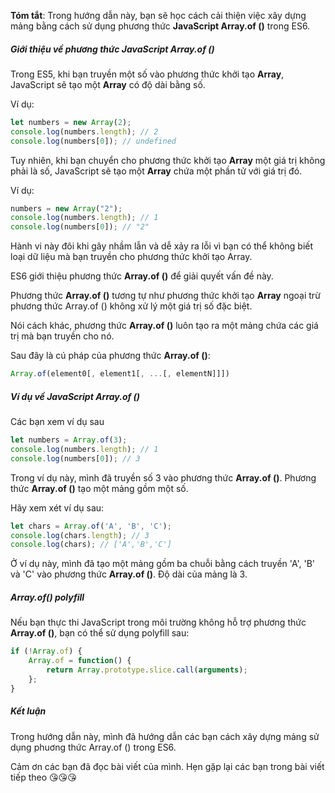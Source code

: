 **Tóm tắt**: Trong hướng dẫn này, bạn sẽ học cách cải thiện việc xây dựng mảng bằng cách sử dụng phương thức **JavaScript Array.of ()** trong ES6.

##### Giới thiệu về phương thức JavaScript Array.of ()
Trong ES5, khi bạn truyền một số vào phương thức khởi tạo **Array**, JavaScript sẽ tạo một **Array** có độ dài bằng số.

Ví dụ:
```javascript
let numbers = new Array(2);
console.log(numbers.length); // 2
console.log(numbers[0]); // undefined
```

Tuy nhiên, khi bạn chuyển cho phương thức khởi tạo **Array** một giá trị không phải là số, JavaScript sẽ tạo một  **Array** chứa một phần tử với giá trị đó. 

Ví dụ:
```javascript
numbers = new Array("2");
console.log(numbers.length); // 1
console.log(numbers[0]); // "2"
```

Hành vi này đôi khi gây nhầm lẫn và dễ xảy ra lỗi vì bạn có thể không biết loại dữ liệu mà bạn truyền cho phương thức khởi tạo Array.

ES6 giới thiệu phương thức **Array.of ()** để giải quyết vấn đề này.

Phương thức **Array.of ()** tương tự như phương thức khởi tạo **Array** ngoại trừ phương thức Array.of () không xử lý một giá trị số đặc biệt.

Nói cách khác, phương thức **Array.of ()** luôn tạo ra một mảng chứa các giá trị mà bạn truyền cho nó.

Sau đây là cú pháp của phương thức **Array.of ()**:

```javascript
Array.of(element0[, element1[, ...[, elementN]]])
```

##### Ví dụ về JavaScript Array.of ()
Các bạn xem ví dụ sau
```javascript
let numbers = Array.of(3);
console.log(numbers.length); // 1
console.log(numbers[0]); // 3
```
Trong ví dụ này, mình đã truyền số 3 vào phương thức **Array.of ()**. Phương thức **Array.of ()** tạo một mảng gồm một số.

Hãy xem xét ví dụ sau:
```javascript
let chars = Array.of('A', 'B', 'C');
console.log(chars.length); // 3
console.log(chars); // ['A','B','C']
```

Ở ví dụ này, mình đã tạo một mảng gồm ba chuỗi bằng cách truyền 'A', 'B' và 'C' vào phương thức **Array.of ()**. Độ dài của mảng là 3.

##### Array.of() polyfill
Nếu bạn thực thi JavaScript trong môi trường không hỗ trợ phương thức **Array.of ()**, bạn có thể sử dụng polyfill sau:

```javascript
if (!Array.of) {
    Array.of = function() {
        return Array.prototype.slice.call(arguments);
    };
}
```

##### Kết luận

Trong hướng dẫn này, mình đã hướng dẫn các bạn cách xây dựng mảng sử dụng phuơng thức Array.of () trong ES6.

Cảm ơn các bạn đã đọc bài viết của mình. Hẹn gặp lại các bạn trong bài viết tiếp theo :kissing_heart::kissing_heart::kissing_heart:
